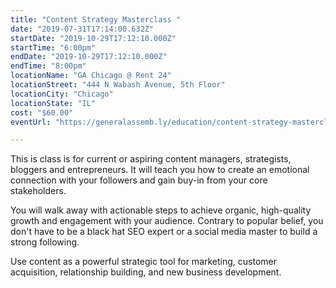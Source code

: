```yaml
---
title: "Content Strategy Masterclass "
date: "2019-07-31T17:14:00.632Z"
startDate: "2019-10-29T17:12:10.000Z"
startTime: "6:00pm"
endDate: "2019-10-29T17:12:10.000Z"
endTime: "8:00pm"
locationName: "GA Chicago @ Rent 24"
locationStreet: "444 N Wabash Avenue, 5th Floor"
locationCity: "Chicago"
locationState: "IL"
cost: "$60.00"
eventUrl: "https://generalassemb.ly/education/content-strategy-masterclass-cultivate-your-brand-grow-your-audience/chicago/84672"

---
```


This is class is for current or aspiring content managers, strategists, bloggers and entrepreneurs. It will teach you how to create an emotional connection with your followers and gain buy-in from your core stakeholders.

You will walk away with actionable steps to achieve organic, high-quality growth and engagement with your audience. Contrary to popular belief, you don't have to be a black hat SEO expert or a social media master to build a strong following.

Use content as a powerful strategic tool for marketing, customer acquisition, relationship building, and new business development.



